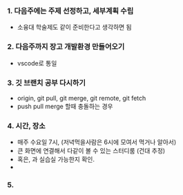 ### 1. 다음주에는 주제 선정하고, 세부계획 수립
* 소융대 학술제도 같이 준비한다고 생각하면 됨
### 2. 다음주까지 장고 개발환경 만들어오기
* vscode로 통일
### 3. 깃 브랜치 공부 다시하기
* origin, git pull, git merge, git remote, git fetch
* push pull merge 할때 충돌하는 경우
### 4. 시간, 장소
* 매주 수요일 7시, (저녁먹을사람은 6시에 모여서 먹거나 알아서)
* 큰 화면에 연결해서 다같이 볼 수 있는 스터디룸 (건대 추정)
* 혹은, 과 실습실 가능한지 확인.
* 
### 5. 

